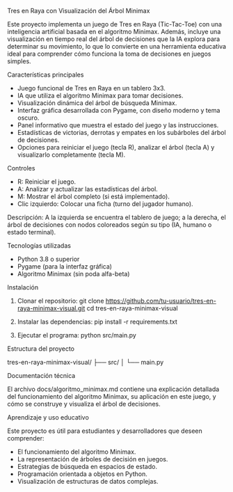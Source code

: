 Tres en Raya con Visualización del Árbol Minimax

Este proyecto implementa un juego de Tres en Raya (Tic-Tac-Toe) con una inteligencia artificial basada en el algoritmo Minimax. Además, incluye una visualización en tiempo real del árbol de decisiones que la IA explora para determinar su movimiento, lo que lo convierte en una herramienta educativa ideal para comprender cómo funciona la toma de decisiones en juegos simples.


Características principales

- Juego funcional de Tres en Raya en un tablero 3x3.
- IA que utiliza el algoritmo Minimax para tomar decisiones.
- Visualización dinámica del árbol de búsqueda Minimax.
- Interfaz gráfica desarrollada con Pygame, con diseño moderno y tema oscuro.
- Panel informativo que muestra el estado del juego y las instrucciones.
- Estadísticas de victorias, derrotas y empates en los subárboles del árbol de decisiones.
- Opciones para reiniciar el juego (tecla R), analizar el árbol (tecla A) y visualizarlo completamente (tecla M).

Controles

- R: Reiniciar el juego.
- A: Analizar y actualizar las estadísticas del árbol.
- M: Mostrar el árbol completo (si está implementado).
- Clic izquierdo: Colocar una ficha (turno del jugador humano).



Descripción: A la izquierda se encuentra el tablero de juego; a la derecha, el árbol de decisiones con nodos coloreados según su tipo (IA, humano o estado terminal).

Tecnologías utilizadas

- Python 3.8 o superior
- Pygame (para la interfaz gráfica)
- Algoritmo Minimax (sin poda alfa-beta)

Instalación

1. Clonar el repositorio:
   git clone https://github.com/tu-usuario/tres-en-raya-minimax-visual.git
   cd tres-en-raya-minimax-visual

2. Instalar las dependencias:
   pip install -r requirements.txt

3. Ejecutar el programa:
   python src/main.py

Estructura del proyecto

tres-en-raya-minimax-visual/
├── src/
│   └── main.py             


Documentación técnica

El archivo docs/algoritmo_minimax.md contiene una explicación detallada del funcionamiento del algoritmo Minimax, su aplicación en este juego, y cómo se construye y visualiza el árbol de decisiones.

Aprendizaje y uso educativo

Este proyecto es útil para estudiantes y desarrolladores que deseen comprender:
- El funcionamiento del algoritmo Minimax.
- La representación de árboles de decisión en juegos.
- Estrategias de búsqueda en espacios de estado.
- Programación orientada a objetos en Python.
- Visualización de estructuras de datos complejas.

